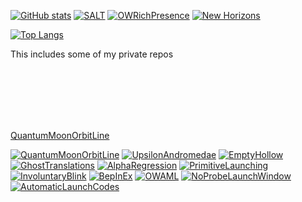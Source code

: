 [![GitHub stats](https://github-readme-stats-megapiggy.vercel.app/api?username=MegaPiggy&count_private=true&show_icons=true&theme=tokyonight&title_color=4F8CC9&text_color=9f9f9f&bg_color=00000000)](https://github.com/MegaPiggy)
[![SALT](https://github-readme-stats-megapiggy.vercel.app/api/pin/?username=MegaPiggy&theme=tokyonight&repo=SALT&title_color=4F8CC9&text_color=9f9f9f&bg_color=00000000)](https://github.com/MegaPiggy/SALT)
[![OWRichPresence](https://github-readme-stats-megapiggy.vercel.app/api/pin/?username=MegaPiggy&theme=tokyonight&repo=OWRichPresence&title_color=4F8CC9&text_color=9f9f9f&bg_color=00000000)](https://github.com/MegaPiggy/OWRichPresence)
[![New Horizons](https://github-readme-stats-megapiggy.vercel.app/api/pin/?username=Outer-Wilds-New-Horizons&theme=tokyonight&repo=new-horizons&title_color=4F8CC9&text_color=9f9f9f&bg_color=00000000)](https://github.com/Outer-Wilds-New-Horizons/new-horizons)
 
 
 
 
 
[![Top Langs](https://github-readme-stats-megapiggy.vercel.app/api/top-langs/?username=MegaPiggy&langs_count=12&theme=tokyonight&title_color=4F8CC9&text_color=9f9f9f&bg_color=00000000)](https://github.com/MegaPiggy)
 
This includes some of my private repos
 
 
 
 
 
 
 
 
<br/>
<br/>
<br/>
<br/>
<br/>

[QuantumMoonOrbitLine](https://github-readme-stats-megapiggy.vercel.app/api/wakatime?username=MegaPiggy&theme=tokyonight&repo=QuantumMoonOrbitLine&title_color=4F8CC9&text_color=9f9f9f&bg_color=00000000&custom_title=Weekly%20Stats)

[![QuantumMoonOrbitLine](https://github-readme-stats-megapiggy.vercel.app/api/pin/?username=MegaPiggy&theme=tokyonight&repo=QuantumMoonOrbitLine&title_color=4F8CC9&text_color=9f9f9f&bg_color=00000000)](https://github.com/MegaPiggy/QuantumMoonOrbitLine)
[![UpsilonAndromedae](https://github-readme-stats-megapiggy.vercel.app/api/pin/?username=MegaPiggy&theme=tokyonight&repo=UpsilonAndromedae&title_color=4F8CC9&text_color=9f9f9f&bg_color=00000000)](https://github.com/MegaPiggy/UpsilonAndromedae)
[![EmptyHollow](https://github-readme-stats-megapiggy.vercel.app/api/pin/?username=MegaPiggy&theme=tokyonight&repo=EmptyHollow&title_color=4F8CC9&text_color=9f9f9f&bg_color=00000000)](https://github.com/MegaPiggy/EmptyHollow)
[![GhostTranslations](https://github-readme-stats-megapiggy.vercel.app/api/pin/?username=MegaPiggy&theme=tokyonight&repo=GhostTranslations&title_color=4F8CC9&text_color=9f9f9f&bg_color=00000000)](https://github.com/MegaPiggy/GhostTranslations)
[![AlphaRegression](https://github-readme-stats-megapiggy.vercel.app/api/pin/?username=MegaPiggy&theme=tokyonight&repo=AlphaRegression&title_color=4F8CC9&text_color=9f9f9f&bg_color=00000000)](https://github.com/MegaPiggy/AlphaRegression)
[![PrimitiveLaunching](https://github-readme-stats-megapiggy.vercel.app/api/pin/?username=MegaPiggy&theme=tokyonight&repo=PrimitiveLaunching&title_color=4F8CC9&text_color=9f9f9f&bg_color=00000000)](https://github.com/MegaPiggy/PrimitiveLaunching)
[![InvoluntaryBlink](https://github-readme-stats-megapiggy.vercel.app/api/pin/?username=MegaPiggy&theme=tokyonight&repo=InvoluntaryBlink&title_color=4F8CC9&text_color=9f9f9f&bg_color=00000000)](https://github.com/MegaPiggy/InvoluntaryBlink)
[![BepInEx](https://github-readme-stats-megapiggy.vercel.app/api/pin/?username=MegaPiggy&theme=tokyonight&repo=BepInEx&title_color=4F8CC9&text_color=9f9f9f&bg_color=00000000)](https://github.com/MegaPiggy/BepInEx)
[![OWAML](https://github-readme-stats-megapiggy.vercel.app/api/pin/?username=ow-mods&theme=tokyonight&repo=OWAML&title_color=4F8CC9&text_color=9f9f9f&bg_color=00000000)](https://github.com/ow-mods/OWAML)
[![NoProbeLaunchWindow](https://github-readme-stats-megapiggy.vercel.app/api/pin/?username=MegaPiggy&theme=tokyonight&repo=NoProbeLaunchWindow&title_color=4F8CC9&text_color=9f9f9f&bg_color=00000000)](https://github.com/MegaPiggy/NoProbeLaunchWindow)
[![AutomaticLaunchCodes](https://github-readme-stats-megapiggy.vercel.app/api/pin/?username=MegaPiggy&theme=tokyonight&repo=AutomaticLaunchCodes&title_color=4F8CC9&text_color=9f9f9f&bg_color=00000000)](https://github.com/MegaPiggy/AutomaticLaunchCodes)
<!--&layout=compact-->

<!--
### Hi there 👋

**MegaPiggy/MegaPiggy** is a ✨ _special_ ✨ repository because its `README.md` (this file) appears on your GitHub profile.

Here are some ideas to get you started:

- 🔭 I’m currently working on ...
- 🌱 I’m currently learning ...
- 👯 I’m looking to collaborate on ...
- 🤔 I’m looking for help with ...
- 💬 Ask me about ...
- 📫 How to reach me: ...
- 😄 Pronouns: ...
- ⚡ Fun fact: ...
-->
